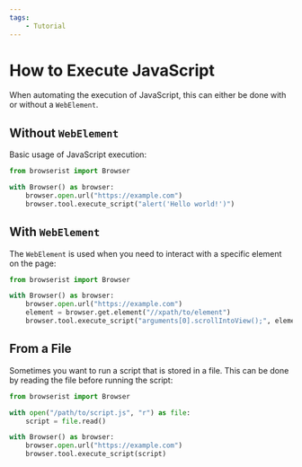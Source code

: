 ```yaml
---
tags:
    - Tutorial
---
```


# How to Execute JavaScript
When automating the execution of JavaScript, this can either be done with or without a `WebElement`.

## Without `WebElement`
Basic usage of JavaScript execution:

```python
from browserist import Browser

with Browser() as browser:
    browser.open.url("https://example.com")
    browser.tool.execute_script("alert('Hello world!')")
```

## With `WebElement`
The `WebElement` is used when you need to interact with a specific element on the page:

```python linenums="1"
from browserist import Browser

with Browser() as browser:
    browser.open.url("https://example.com")
    element = browser.get.element("//xpath/to/element")
    browser.tool.execute_script("arguments[0].scrollIntoView();", element)
```

## From a File
Sometimes you want to run a script that is stored in a file. This can be done by reading the file before running the script:

```python linenums="1"
from browserist import Browser

with open("/path/to/script.js", "r") as file:
    script = file.read()

with Browser() as browser:
    browser.open.url("https://example.com")
    browser.tool.execute_script(script)
```
